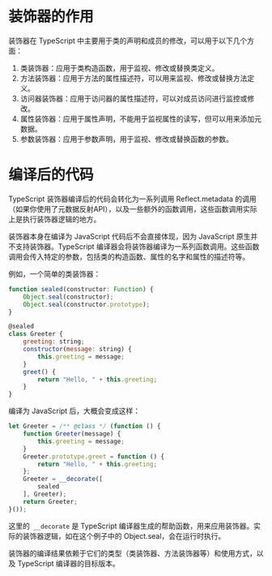 # 装饰器的作用

装饰器在 TypeScript 中主要用于类的声明和成员的修改，可以用于以下几个方面：

1. 类装饰器：应用于类构造函数，用于监视、修改或替换类定义。
2. 方法装饰器：应用于方法的属性描述符，可以用来监视、修改或替换方法定义。
3. 访问器装饰器：应用于访问器的属性描述符，可以对成员访问进行监控或修改。
4. 属性装饰器：应用于属性声明，不能用于监视属性的读写，但可以用来添加元数据。
5. 参数装饰器：应用于参数声明，用于监视、修改或替换函数的参数。

# 编译后的代码
TypeScript 装饰器编译后的代码会转化为一系列调用 Reflect.metadata 的调用（如果你使用了元数据反射API），以及一些额外的函数调用，这些函数调用实际上是执行装饰器逻辑的地方。

装饰器本身在编译为 JavaScript 代码后不会直接体现，因为 JavaScript 原生并不支持装饰器。TypeScript 编译器会将装饰器编译为一系列函数调用。这些函数调用会传入特定的参数，包括类的构造函数、属性的名字和属性的描述符等。

例如，一个简单的类装饰器：

```javascript
function sealed(constructor: Function) {
    Object.seal(constructor);
    Object.seal(constructor.prototype);
}

@sealed
class Greeter {
    greeting: string;
    constructor(message: string) {
        this.greeting = message;
    }
    greet() {
        return "Hello, " + this.greeting;
    }
}

```

编译为 JavaScript 后，大概会变成这样：

```javascript
let Greeter = /** @class */ (function () {
    function Greeter(message) {
        this.greeting = message;
    }
    Greeter.prototype.greet = function () {
        return "Hello, " + this.greeting;
    };
    Greeter = __decorate([
        sealed
    ], Greeter);
    return Greeter;
}());

```

这里的` __decorate` 是 TypeScript 编译器生成的帮助函数，用来应用装饰器。实际的装饰器逻辑，如在这个例子中的 Object.seal，会在运行时执行。

装饰器的编译结果依赖于它们的类型（类装饰器、方法装饰器等）和使用方式，以及 TypeScript 编译器的目标版本。

